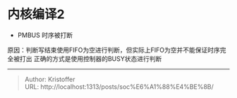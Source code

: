 # 内核编译2


- PMBUS 时序被打断


原因：判断写结束使用FIFO为空进行判断，但实际上FIFO为空并不能保证时序完全被打出
正确的方式是使用控制器的BUSY状态进行判断

---

> Author: Kristoffer  
> URL: http://localhost:1313/posts/soc%E6%A1%88%E4%BE%8B/  

